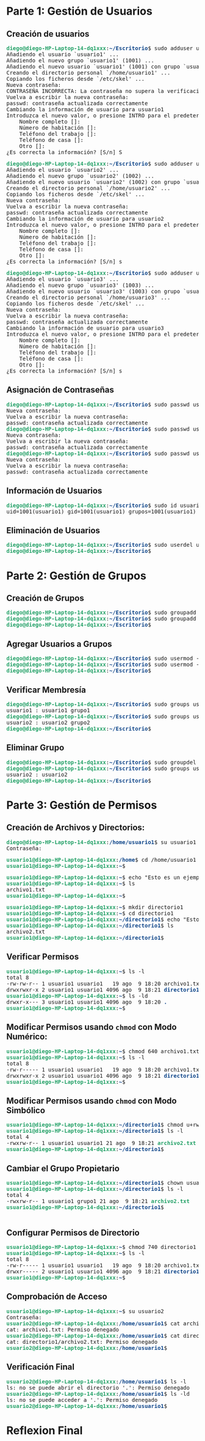 # Parte 1: Gestión de Usuarios
## Creación de usuarios
<pre><font color="#26A269"><b>diego@diego-HP-Laptop-14-dq1xxx</b></font>:<font color="#12488B"><b>~/Escritorio</b></font>$ sudo adduser usuario1
Añadiendo el usuario `usuario1&apos; ...
Añadiendo el nuevo grupo `usuario1&apos; (1001) ...
Añadiendo el nuevo usuario `usuario1&apos; (1001) con grupo `usuario1&apos; ...
Creando el directorio personal `/home/usuario1&apos; ...
Copiando los ficheros desde `/etc/skel&apos; ...
Nueva contraseña: 
CONTRASEÑA INCORRECTA: La contraseña no supera la verificación de diccionario - Es demasiado simple/sistemática.
Vuelva a escribir la nueva contraseña: 
passwd: contraseña actualizada correctamente
Cambiando la información de usuario para usuario1
Introduzca el nuevo valor, o presione INTRO para el predeterminado
	Nombre completo []:    
	Número de habitación []: 
	Teléfono del trabajo []: 
	Teléfono de casa []: 
	Otro []: 
¿Es correcta la información? [S/n] S 
</pre>
<pre><font color="#26A269"><b>diego@diego-HP-Laptop-14-dq1xxx</b></font>:<font color="#12488B"><b>~/Escritorio</b></font>$ sudo adduser usuario2
Añadiendo el usuario `usuario2&apos; ...
Añadiendo el nuevo grupo `usuario2&apos; (1002) ...
Añadiendo el nuevo usuario `usuario2&apos; (1002) con grupo `usuario2&apos; ...
Creando el directorio personal `/home/usuario2&apos; ...
Copiando los ficheros desde `/etc/skel&apos; ...
Nueva contraseña: 
Vuelva a escribir la nueva contraseña: 
passwd: contraseña actualizada correctamente
Cambiando la información de usuario para usuario2
Introduzca el nuevo valor, o presione INTRO para el predeterminado
	Nombre completo []: 
	Número de habitación []: 
	Teléfono del trabajo []: 
	Teléfono de casa []: 
	Otro []: 
¿Es correcta la información? [S/n] s
</pre>

<pre><font color="#26A269"><b>diego@diego-HP-Laptop-14-dq1xxx</b></font>:<font color="#12488B"><b>~/Escritorio</b></font>$ sudo adduser usuario3
Añadiendo el usuario `usuario3&apos; ...
Añadiendo el nuevo grupo `usuario3&apos; (1003) ...
Añadiendo el nuevo usuario `usuario3&apos; (1003) con grupo `usuario3&apos; ...
Creando el directorio personal `/home/usuario3&apos; ...
Copiando los ficheros desde `/etc/skel&apos; ...
Nueva contraseña: 
Vuelva a escribir la nueva contraseña: 
passwd: contraseña actualizada correctamente
Cambiando la información de usuario para usuario3
Introduzca el nuevo valor, o presione INTRO para el predeterminado
	Nombre completo []: 
	Número de habitación []: 
	Teléfono del trabajo []: 
	Teléfono de casa []: 
	Otro []: 
¿Es correcta la información? [S/n] s
</pre>
 
 ## Asignación de Contraseñas
 <pre><font color="#26A269"><b>diego@diego-HP-Laptop-14-dq1xxx</b></font>:<font color="#12488B"><b>~/Escritorio</b></font>$ sudo passwd usuario1
Nueva contraseña: 
Vuelva a escribir la nueva contraseña: 
passwd: contraseña actualizada correctamente
<font color="#26A269"><b>diego@diego-HP-Laptop-14-dq1xxx</b></font>:<font color="#12488B"><b>~/Escritorio</b></font>$ sudo passwd usuario2
Nueva contraseña: 
Vuelva a escribir la nueva contraseña: 
passwd: contraseña actualizada correctamente
<font color="#26A269"><b>diego@diego-HP-Laptop-14-dq1xxx</b></font>:<font color="#12488B"><b>~/Escritorio</b></font>$ sudo passwd usuario3
Nueva contraseña: 
Vuelva a escribir la nueva contraseña: 
passwd: contraseña actualizada correctamente
</pre>

## Información de Usuarios
<pre><font color="#26A269"><b>diego@diego-HP-Laptop-14-dq1xxx</b></font>:<font color="#12488B"><b>~/Escritorio</b></font>$ sudo id usuario1
uid=1001(usuario1) gid=1001(usuario1) grupos=1001(usuario1)
</pre>

## Eliminación de Usuarios
<pre><font color="#26A269"><b>diego@diego-HP-Laptop-14-dq1xxx</b></font>:<font color="#12488B"><b>~/Escritorio</b></font>$ sudo userdel usuario3
<font color="#26A269"><b>diego@diego-HP-Laptop-14-dq1xxx</b></font>:<font color="#12488B"><b>~/Escritorio</b></font>$ </pre>

# Parte 2: Gestión de Grupos
## Creación de Grupos
<pre><font color="#26A269"><b>diego@diego-HP-Laptop-14-dq1xxx</b></font>:<font color="#12488B"><b>~/Escritorio</b></font>$ sudo groupadd grupo1
<font color="#26A269"><b>diego@diego-HP-Laptop-14-dq1xxx</b></font>:<font color="#12488B"><b>~/Escritorio</b></font>$ sudo groupadd grupo2
<font color="#26A269"><b>diego@diego-HP-Laptop-14-dq1xxx</b></font>:<font color="#12488B"><b>~/Escritorio</b></font>$ 
</pre>

## Agregar Usuarios a Grupos
<pre><font color="#26A269"><b>diego@diego-HP-Laptop-14-dq1xxx</b></font>:<font color="#12488B"><b>~/Escritorio</b></font>$ sudo usermod -a -G grupo1 usuario1
<font color="#26A269"><b>diego@diego-HP-Laptop-14-dq1xxx</b></font>:<font color="#12488B"><b>~/Escritorio</b></font>$ sudo usermod -a -G grupo2 usuario2
<font color="#26A269"><b>diego@diego-HP-Laptop-14-dq1xxx</b></font>:<font color="#12488B"><b>~/Escritorio</b></font>$ 
</pre>

## Verificar Membresía
<pre><font color="#26A269"><b>diego@diego-HP-Laptop-14-dq1xxx</b></font>:<font color="#12488B"><b>~/Escritorio</b></font>$ sudo groups usuario1
usuario1 : usuario1 grupo1
<font color="#26A269"><b>diego@diego-HP-Laptop-14-dq1xxx</b></font>:<font color="#12488B"><b>~/Escritorio</b></font>$ sudo groups usuario2
usuario2 : usuario2 grupo2
<font color="#26A269"><b>diego@diego-HP-Laptop-14-dq1xxx</b></font>:<font color="#12488B"><b>~/Escritorio</b></font>$ 
</pre>

## Eliminar Grupo
<pre><font color="#26A269"><b>diego@diego-HP-Laptop-14-dq1xxx</b></font>:<font color="#12488B"><b>~/Escritorio</b></font>$ sudo groupdel grupo2
<font color="#26A269"><b>diego@diego-HP-Laptop-14-dq1xxx</b></font>:<font color="#12488B"><b>~/Escritorio</b></font>$ sudo groups usuario2
usuario2 : usuario2
<font color="#26A269"><b>diego@diego-HP-Laptop-14-dq1xxx</b></font>:<font color="#12488B"><b>~/Escritorio</b></font>$ 
</pre>

# Parte 3: Gestión de Permisos
## Creación de Archivos y Directorios:
<pre><font color="#26A269"><b>diego@diego-HP-Laptop-14-dq1xxx</b></font>:<font color="#12488B"><b>/home/usuario1</b></font>$ su usuario1
Contraseña: 
</pre>
<pre><font color="#26A269"><b>usuario1@diego-HP-Laptop-14-dq1xxx</b></font>:<font color="#12488B"><b>/home</b></font>$ cd /home/usuario1
<font color="#26A269"><b>usuario1@diego-HP-Laptop-14-dq1xxx</b></font>:<font color="#12488B"><b>~</b></font>$ 
</pre>
<pre><font color="#26A269"><b>usuario1@diego-HP-Laptop-14-dq1xxx</b></font>:<font color="#12488B"><b>~</b></font>$ echo &quot;Esto es un ejemplo&quot;&gt;archivo1.txt
<font color="#26A269"><b>usuario1@diego-HP-Laptop-14-dq1xxx</b></font>:<font color="#12488B"><b>~</b></font>$ ls
archivo1.txt
<font color="#26A269"><b>usuario1@diego-HP-Laptop-14-dq1xxx</b></font>:<font color="#12488B"><b>~</b></font>$ 
</pre>
<pre><font color="#26A269"><b>usuario1@diego-HP-Laptop-14-dq1xxx</b></font>:<font color="#12488B"><b>~</b></font>$ mkdir directorio1
<font color="#26A269"><b>usuario1@diego-HP-Laptop-14-dq1xxx</b></font>:<font color="#12488B"><b>~</b></font>$ cd directorio1
<font color="#26A269"><b>usuario1@diego-HP-Laptop-14-dq1xxx</b></font>:<font color="#12488B"><b>~/directorio1</b></font>$ echo &quot;Esto es otro ejemplo&quot;&gt;archivo2.txt
<font color="#26A269"><b>usuario1@diego-HP-Laptop-14-dq1xxx</b></font>:<font color="#12488B"><b>~/directorio1</b></font>$ ls
archivo2.txt
<font color="#26A269"><b>usuario1@diego-HP-Laptop-14-dq1xxx</b></font>:<font color="#12488B"><b>~/directorio1</b></font>$ 
</pre>

## Verificar Permisos
<pre><font color="#26A269"><b>usuario1@diego-HP-Laptop-14-dq1xxx</b></font>:<font color="#12488B"><b>~</b></font>$ ls -l
total 8
-rw-rw-r-- 1 usuario1 usuario1   19 ago  9 18:20 archivo1.txt
drwxrwxr-x 2 usuario1 usuario1 4096 ago  9 18:21 <font color="#12488B"><b>directorio1</b></font>
<font color="#26A269"><b>usuario1@diego-HP-Laptop-14-dq1xxx</b></font>:<font color="#12488B"><b>~</b></font>$ ls -ld
drwxr-x--- 3 usuario1 usuario1 4096 ago  9 18:20 <font color="#12488B"><b>.</b></font>
<font color="#26A269"><b>usuario1@diego-HP-Laptop-14-dq1xxx</b></font>:<font color="#12488B"><b>~</b></font>$ </pre>

## Modificar Permisos usando `chmod` con Modo Numérico:
<pre><font color="#26A269"><b>usuario1@diego-HP-Laptop-14-dq1xxx</b></font>:<font color="#12488B"><b>~</b></font>$ chmod 640 archivo1.txt
<font color="#26A269"><b>usuario1@diego-HP-Laptop-14-dq1xxx</b></font>:<font color="#12488B"><b>~</b></font>$ ls -l
total 8
-rw-r----- 1 usuario1 usuario1   19 ago  9 18:20 archivo1.txt
drwxrwxr-x 2 usuario1 usuario1 4096 ago  9 18:21 <font color="#12488B"><b>directorio1</b></font>
<font color="#26A269"><b>usuario1@diego-HP-Laptop-14-dq1xxx</b></font>:<font color="#12488B"><b>~</b></font>$ </pre>

## Modificar Permisos usando `chmod` con Modo Simbólico
<pre><font color="#26A269"><b>usuario1@diego-HP-Laptop-14-dq1xxx</b></font>:<font color="#12488B"><b>~/directorio1</b></font>$ chmod u+rwx archivo2.txt
<font color="#26A269"><b>usuario1@diego-HP-Laptop-14-dq1xxx</b></font>:<font color="#12488B"><b>~/directorio1</b></font>$ ls -l
total 4
-rwxrw-r-- 1 usuario1 usuario1 21 ago  9 18:21 <font color="#26A269"><b>archivo2.txt</b></font>
<font color="#26A269"><b>usuario1@diego-HP-Laptop-14-dq1xxx</b></font>:<font color="#12488B"><b>~/directorio1</b></font>$ </pre>

## Cambiar el Grupo Propietario
<pre><font color="#26A269"><b>usuario1@diego-HP-Laptop-14-dq1xxx</b></font>:<font color="#12488B"><b>~/directorio1</b></font>$ chown usuario1:grupo1 archivo2.txt
<font color="#26A269"><b>usuario1@diego-HP-Laptop-14-dq1xxx</b></font>:<font color="#12488B"><b>~/directorio1</b></font>$ ls -l
total 4
-rwxrw-r-- 1 usuario1 grupo1 21 ago  9 18:21 <font color="#26A269"><b>archivo2.txt</b></font>
<font color="#26A269"><b>usuario1@diego-HP-Laptop-14-dq1xxx</b></font>:<font color="#12488B"><b>~/directorio1</b></font>$ 

</pre>

## Configurar Permisos de Directorio
<pre><font color="#26A269"><b>usuario1@diego-HP-Laptop-14-dq1xxx</b></font>:<font color="#12488B"><b>~</b></font>$ chmod 740 directorio1
<font color="#26A269"><b>usuario1@diego-HP-Laptop-14-dq1xxx</b></font>:<font color="#12488B"><b>~</b></font>$ ls -l
total 8
-rw-r----- 1 usuario1 usuario1   19 ago  9 18:20 archivo1.txt
drwxr----- 2 usuario1 usuario1 4096 ago  9 18:21 <font color="#12488B"><b>directorio1</b></font>
<font color="#26A269"><b>usuario1@diego-HP-Laptop-14-dq1xxx</b></font>:<font color="#12488B"><b>~</b></font>$ 
</pre>

## Comprobación de Acceso
<pre><font color="#26A269"><b>usuario1@diego-HP-Laptop-14-dq1xxx</b></font>:<font color="#12488B"><b>~</b></font>$ su usuario2
Contraseña: 
<font color="#26A269"><b>usuario2@diego-HP-Laptop-14-dq1xxx</b></font>:<font color="#12488B"><b>/home/usuario1</b></font>$ cat archivo1.txt
cat: archivo1.txt: Permiso denegado
<font color="#26A269"><b>usuario2@diego-HP-Laptop-14-dq1xxx</b></font>:<font color="#12488B"><b>/home/usuario1</b></font>$ cat directorio1/archivo2.txt
cat: directorio1/archivo2.txt: Permiso denegado
<font color="#26A269"><b>usuario2@diego-HP-Laptop-14-dq1xxx</b></font>:<font color="#12488B"><b>/home/usuario1</b></font>$ 
</pre>

## Verificación Final
<pre><font color="#26A269"><b>usuario2@diego-HP-Laptop-14-dq1xxx</b></font>:<font color="#12488B"><b>/home/usuario1</b></font>$ ls -l
ls: no se puede abrir el directorio &apos;.&apos;: Permiso denegado
<font color="#26A269"><b>usuario2@diego-HP-Laptop-14-dq1xxx</b></font>:<font color="#12488B"><b>/home/usuario1</b></font>$ ls -ld
ls: no se puede acceder a &apos;.&apos;: Permiso denegado
<font color="#26A269"><b>usuario2@diego-HP-Laptop-14-dq1xxx</b></font>:<font color="#12488B"><b>/home/usuario1</b></font>$ 
</pre>

# Reflexion Final
